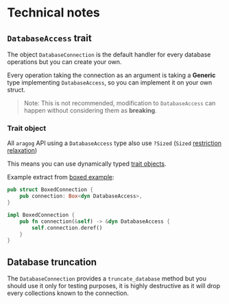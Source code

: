 
# Technical notes

## `DatabaseAccess` trait

The object `DatabaseConnection` is the default handler for every database operations but you can create your own.

Every operation taking the connection as an argument is taking a **Generic** type implementing `DatabaseAccess`,
so you can implement it on your own struct.

> Note: This is not recommended, modification to `DatabaseAccess` can happen without considering them as **breaking**.

### Trait object

All `aragog` API using a `DatabaseAccess` type also use `?Sized` (`Sized` [restriction relaxation](https://doc.rust-lang.org/book/ch19-04-advanced-types.html#dynamically-sized-types-and-the-sized-trait))

This means you can use dynamically typed [trait objects](https://doc.rust-lang.org/book/ch17-02-trait-objects.html).

Example extract from [boxed example](https://gitlab.com/qonfucius/aragog/-/tree/master/examples/boxed_example):

```rust
pub struct BoxedConnection {
    pub connection: Box<dyn DatabaseAccess>,
}

impl BoxedConnection {
    pub fn connection(&self) -> &dyn DatabaseAccess {
        self.connection.deref()
    }
}
```

## Database truncation

The `DatabaseConnection` provides a `truncate_database` method but you should use it only for testing purposes,
it is highly destructive as it will drop every collections known to the connection.